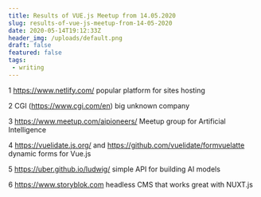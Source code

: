 ```yaml
---
title: Results of VUE.js Meetup from 14.05.2020
slug: results-of-vue-js-meetup-from-14-05-2020
date: 2020-05-14T19:12:33Z
header_img: /uploads/default.png
draft: false
featured: false
tags:
 - writing
---
```

<!-- wp:paragraph -->
<p>1  <a href="https://www.netlify.com/">https://www.netlify.com/</a>  popular platform for sites hosting</p>
<!-- /wp:paragraph -->

<!-- wp:paragraph -->
<p>2  CGI (<a href="https://www.cgi.com/en">https://www.cgi.com/en</a>) big unknown company</p>
<!-- /wp:paragraph -->

<!-- wp:paragraph -->
<p>3  <a href="https://www.meetup.com/aipioneers/">https://www.meetup.com/aipioneers/</a>  Meetup group for Artificial Intelligence</p>
<!-- /wp:paragraph -->

<!-- wp:paragraph -->
<p>4   <a href="https://vuelidate.js.org/">https://vuelidate.js.org/</a> and <a href="https://github.com/vuelidate/formvuelatte">https://github.com/vuelidate/formvuelatte</a> dynamic forms for Vue.js </p>
<!-- /wp:paragraph -->

<!-- wp:paragraph -->
<p>5 <a href="https://uber.github.io/ludwig/">https://uber.github.io/ludwig/</a> simple API for building AI models</p>
<!-- /wp:paragraph -->

<!-- wp:paragraph -->
<p>6  <a href="https://www.storyblok.com/">https://www.storyblok.com</a> headless CMS that works great with NUXT.js   </p>
<!-- /wp:paragraph -->

<!-- wp:paragraph -->
<p></p>
<!-- /wp:paragraph -->